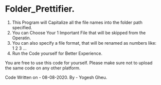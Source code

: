 # Folder_Prettifier.
1. This Program will Capitalize all the file names into the folder path specified.
2. You can Choose Your 1 Important File that will be skipped from the Operatin.
3. You can also specify a file format, that will be renamed as numbers like: 1 2 3 ...
4. Run the Code yourself for Better Experience. 


You are free to use this code for yourself. Please make sure not to upload the same code on any other platform.


Code Written on - 08-08-2020.
By - Yogesh Gheu.
